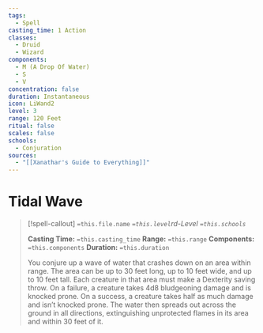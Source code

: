 ```yaml
---
tags:
  - Spell
casting_time: 1 Action
classes:
  - Druid
  - Wizard
components:
  - M (A Drop Of Water)
  - S
  - V
concentration: false
duration: Instantaneous
icon: LiWand2
level: 3
range: 120 Feet
ritual: false
scales: false
schools:
  - Conjuration
sources:
  - "[[Xanathar's Guide to Everything]]"
---
```


# Tidal Wave

>[!spell-callout] `=this.file.name`
>*`=this.level`rd-Level `=this.schools`*
>
>**Casting Time:** `=this.casting_time`
>**Range:** `=this.range`
>**Components:** `=this.components`
>**Duration:** `=this.duration`
>
>You conjure up a wave of water that crashes down on an area within range. The area can be up to 30 feet long, up to 10 feet wide, and up to 10 feet tall. Each creature in that area must make a Dexterity saving throw. On a failure, a creature takes 4d8 bludgeoning damage and is knocked prone. On a success, a creature takes half as much damage and isn’t knocked prone. The water then spreads out across the ground in all directions, extinguishing unprotected flames in its area and within 30 feet of it.
>
>
